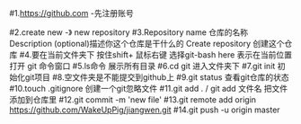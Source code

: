 #1.https://github.com
-先注册账号

#2.create new -》 new repository
#3.Repository name 仓库的名称
  Description (optional)描述你这个仓库是干什么的
  Create repository  创建这个仓库
#4.要在当前文件夹下 按住shift+ 鼠标右键 选择git-bash here 
表示在当前位置打开 git 命令窗口
#5.ls命令 展示所有目录
#6.cd git 进入文件夹下
#7.git init 初始化git项目
#8.空文件夹是不能提交到github上
#9.git status 查看git仓库的状态
#10.touch .gitignore 创建一个git忽略文件
#11.git add .  / git add 文件名  把文件添加到仓库里
#12.git commit -m 'new file'
#13.git remote add origin https://github.com/WakeUpPig/jiangwen.git
#14.git push -u origin master